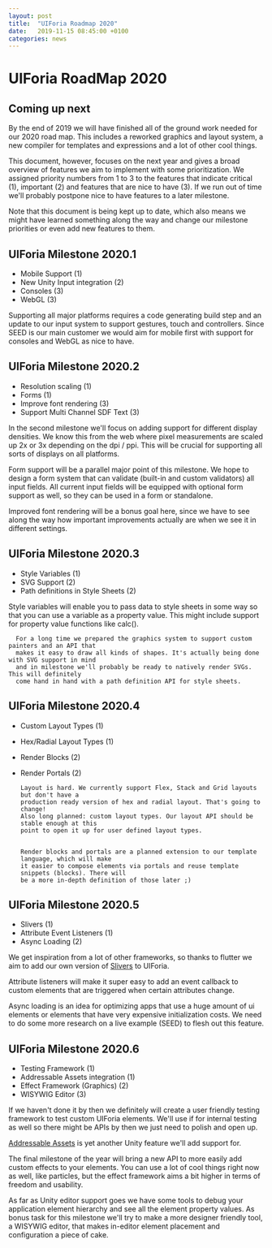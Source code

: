 ```yaml
---
layout: post
title:  "UIForia Roadmap 2020"
date:   2019-11-15 08:45:00 +0100
categories: news
---
```


# UIForia RoadMap 2020

## Coming up next
By the end of 2019 we will have finished all of the ground work needed
for our 2020 road map. This includes a reworked graphics and layout system,
a new compiler for templates and expressions and a lot of other cool things.

This document, however, focuses on the next year and gives a broad overview
of features we aim to implement with some prioritization. We assigned priority
numbers from 1 to 3 to the features that indicate critical (1), important (2)
and features that are nice to have (3). If we run out of time we'll probably
postpone nice to have features to a later milestone.

Note that this document is being kept up to date, which also means we might have
learned something along the way and change our milestone priorities or even add
new features to them.

## UIForia Milestone 2020.1

- Mobile Support (1)
- New Unity Input integration (2)
- Consoles (3)
- WebGL (3)

Supporting all major platforms requires a code generating build step and an update to our
input system to support gestures, touch and controllers. Since SEED is our main customer
we would aim for mobile first with support for consoles and WebGL as nice to have.

## UIForia Milestone 2020.2

- Resolution scaling (1)
- Forms (1)
- Improve font rendering (3)
- Support Multi Channel SDF Text (3)

In the second milestone we'll focus on adding support for different display densities.
We know this from the web where pixel measurements are scaled up 2x or 3x depending on
the dpi / ppi. This will be crucial for supporting all sorts of displays on all platforms.

Form support will be a parallel major point of this milestone. We hope to design a form
system that can validate (built-in and custom validators) all input fields. All current
input fields will be equipped with optional form support as well, so they can be used in
a form or standalone.

Improved font rendering will be a bonus goal here, since we have to see along the way how
important improvements actually are when we see it in different settings.

## UIForia Milestone 2020.3

- Style Variables (1)
- SVG Support (2)
- Path definitions in Style Sheets (2)

Style variables will enable you to pass data to style sheets in some way so that you can
use a variable as a property value. This might include support for property value functions
like calc().
   
   
      For a long time we prepared the graphics system to support custom painters and an API that
      makes it easy to draw all kinds of shapes. It's actually being done with SVG support in mind
      and in milestone we'll probably be ready to natively render SVGs. This will definitely
      come hand in hand with a path definition API for style sheets.
   

## UIForia Milestone 2020.4
   
- Custom Layout Types (1) 
- Hex/Radial Layout Types (1) 
- Render Blocks (2) 
- Render Portals (2) 
   

   
      Layout is hard. We currently support Flex, Stack and Grid layouts but don't have a
      production ready version of hex and radial layout. That's going to change!
      Also long planned: custom layout types. Our layout API should be stable enough at this
      point to open it up for user defined layout types.
   
   
      Render blocks and portals are a planned extension to our template language, which will make
      it easier to compose elements via portals and reuse template snippets (blocks). There will
      be a more in-depth definition of those later ;)
   

## UIForia Milestone 2020.5
   
- Slivers (1) 
- Attribute Event Listeners (1) 
- Async Loading (2) 
   
We get inspiration from a lot of other frameworks, so thanks to flutter we aim to add
our own version of [Slivers](https://flutter.dev/docs/development/ui/advanced/slivers) to UIForia.


Attribute listeners will make it super easy to add an event callback to custom elements
that are triggered when certain attributes change.


Async loading is an idea for optimizing apps that use a huge amount of ui elements or
elements that have very expensive initialization costs. We need to do some more research
on a live example (SEED) to flesh out this feature.
   

## UIForia Milestone 2020.6
   
- Testing Framework (1) 
- Addressable Assets integration (1) 
- Effect Framework (Graphics) (2) 
- WISYWIG Editor (3) 

If we haven't done it by then we definitely will create a user friendly testing framework
to test custom UIForia elements. We'll use if for internal testing as well so there might
be APIs by then we just need to polish and open up.

[Addressable Assets](https://docs.unity3d.com/Packages/com.unity.addressables@0.4/manual/index.html) is yet another Unity feature we'll add support for.

The final milestone of the year will bring a new API to more easily add custom effects
to your elements. You can use a lot of cool things right now as well, like particles,
but the effect framework aims a bit higher in terms of freedom and usability.

As far as Unity editor support goes we have some tools to debug your application element
hierarchy and see all the element property values. As bonus task for this milestone we'll
try to make a more designer friendly tool, a WISYWIG editor, that makes in-editor element
placement and configuration a piece of cake.
   